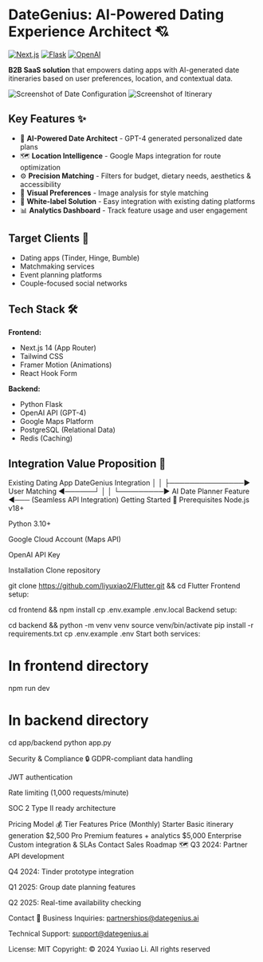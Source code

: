 # DateGenius: AI-Powered Dating Experience Architect 💘

[![Next.js](https://img.shields.io/badge/Next.js-14.2.3-black?style=flat-square&logo=next.js)](https://nextjs.org/)
[![Flask](https://img.shields.io/badge/Flask-3.0.2-green?style=flat-square&logo=flask)](https://flask.palletsprojects.com/)
[![OpenAI](https://img.shields.io/badge/OpenAI-GPT--4-blue?style=flat-square&logo=openai)](https://openai.com/)

**B2B SaaS solution** that empowers dating apps with AI-generated date itineraries based on user preferences, location, and contextual data.

![Screenshot of Date Configuration](https://via.placeholder.com/600x400?text=Preference+Input+Screen)
![Screenshot of Itinerary](https://via.placeholder.com/600x400?text=AI-Generated+Itinerary)

## Key Features ✨
- 🧠 **AI-Powered Date Architect** - GPT-4 generated personalized date plans
- 🗺️ **Location Intelligence** - Google Maps integration for route optimization
- ⚙️ **Precision Matching** - Filters for budget, dietary needs, aesthetics & accessibility
- 📸 **Visual Preferences** - Image analysis for style matching
- 🚀 **White-label Solution** - Easy integration with existing dating platforms
- 📊 **Analytics Dashboard** - Track feature usage and user engagement

## Target Clients 🎯
- Dating apps (Tinder, Hinge, Bumble)
- Matchmaking services
- Event planning platforms
- Couple-focused social networks

## Tech Stack 🛠️
**Frontend:**
- Next.js 14 (App Router)
- Tailwind CSS
- Framer Motion (Animations)
- React Hook Form

**Backend:**
- Python Flask
- OpenAI API (GPT-4)
- Google Maps Platform
- PostgreSQL (Relational Data)
- Redis (Caching)

## Integration Value Proposition 💼

Existing Dating App                    DateGenius Integration
       │                                       │
       ├───────────────► User Matching ◄──────┘
       │                         │
       └─────────► AI Date Planner Feature ◄───
                         (Seamless API Integration)
Getting Started 🚀
Prerequisites
Node.js v18+

Python 3.10+

Google Cloud Account (Maps API)

OpenAI API Key

Installation
Clone repository

git clone https://github.com/liyuxiao2/Flutter.git && cd Flutter
Frontend setup:

cd frontend && npm install
cp .env.example .env.local
Backend setup:

cd backend && python -m venv venv
source venv/bin/activate
pip install -r requirements.txt
cp .env.example .env
Start both services:

# In frontend directory
npm run dev

# In backend directory
cd app/backend
python app.py




Security & Compliance 🔒
GDPR-compliant data handling

JWT authentication

Rate limiting (1,000 requests/minute)

SOC 2 Type II ready architecture

Pricing Model 💰
Tier	Features	Price (Monthly)
Starter	Basic itinerary generation	$2,500
Pro	Premium features + analytics	$5,000
Enterprise	Custom integration & SLAs	Contact Sales
Roadmap 🗺️
Q3 2024: Partner API development

Q4 2024: Tinder prototype integration

Q1 2025: Group date planning features

Q2 2025: Real-time availability checking

Contact 📧
Business Inquiries:
partnerships@dategenius.ai

Technical Support:
support@dategenius.ai

License: MIT
Copyright: © 2024 Yuxiao Li. All rights reserved

